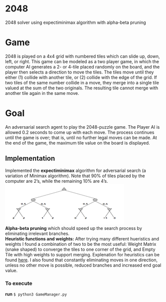 # 2048
2048 solver using expectiminimax algorithm with alpha-beta pruning

# Game
2048 is played on a 4x4 grid with numbered tiles which can slide up, down, left, or right. This game can be
modeled as a two player game, in which the computer AI generates a 2- or 4-tile placed randomly on the board,
and the player then selects a direction to move the tiles. The tiles move until they either (1) collide with
another tile, or (2) collide with the edge of the grid. If two tiles of the same number collide in a move, they merge
into a single tile valued at the sum of the two originals. The resulting tile cannot merge with another tile again in
the same move.

# Goal
An adversarial search agent to play the 2048-puzzle game. The Player AI is allowed 0.2 seconds to come up with each move. The
process continues until the game is over; that is, until no further legal moves can be made. At the end of the game,
the maximum tile value on the board is displayed.

## Implementation
Implemented the **expectiminimax** algorithm for adversarial search (a variation of Minimax algorithm). Note that 90% of tiles placed by the computer are 2’s, while the remaining 10% are 4’s.  
![expectiminimax sample](/images/expectiminimax.png)  
**Alpha-beta pruning** which should speed up the search process by eliminating irrelevant branches.  
**Heuristic functions and weights:** After trying many different hueristics and weights I found a combination of two to be the most useful: Weight Matrix (snake shaped) to converge the tiles to one corner of the grid, and Empty Tile with high weights to support merging. Explenation for heuristics can be found [here](http://cs229.stanford.edu/proj2016/report/NieHouAn-AIPlays2048-report.pdf). I also found that constantly eliminating moves in one direction, unless no other move is possible, reduced branches and increased end goal value.  

### To execute 
**run** ```$ python3 GameManager.py```

